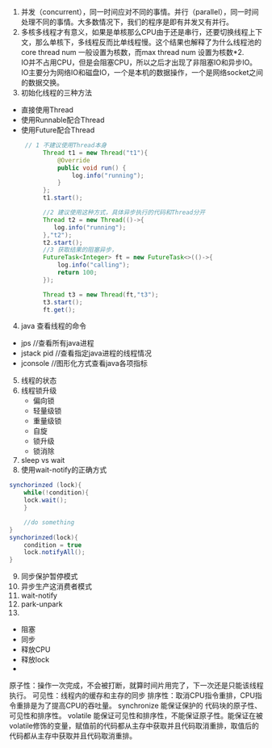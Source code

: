 1. 并发（concurrent），同一时间应对不同的事情。并行（parallel），同一时间处理不同的事情。大多数情况下，我们的程序是即有并发又有并行。
2. 多核多线程才有意义，如果是单核那么CPU由于还是串行，还要切换线程上下文，那么单核下，多线程反而比单线程慢。这个结果也解释了为什么线程池的core thread num 一般设置为核数，而max thread num 设置为核数*2.  
IO并不占用CPU，但是会阻塞CPU，所以之后才出现了非阻塞IO和异步IO。IO主要分为网络IO和磁盘IO，一个是本机的数据操作，一个是网络socket之间的数据交换。
3. 初始化线程的三种方法
- 直接使用Thread
- 使用Runnable配合Thread
- 使用Future配合Thread
  ```java
   // 1 不建议使用Thread本身
        Thread t1 = new Thread("t1"){
            @Override
            public void run() {
                log.info("running");
            }
        };
        t1.start();

        //2 建议使用这种方式，具体异步执行的代码和Thread分开
        Thread t2 = new Thread(()->{
           log.info("running");
        },"t2");
        t2.start();
        //3 获取结果的阻塞异步，
        FutureTask<Integer> ft = new FutureTask<>(()->{
            log.info("calling");
            return 100;
        });

        Thread t3 = new Thread(ft,"t3");
        t3.start();
        ft.get();
  ```
4. java 查看线程的命令
  - jps //查看所有java进程
  - jstack pid //查看指定java进程的线程情况
  - jconsole  //图形化方式查看java各项指标
5. 线程的状态
6. 线程锁升级
   - 偏向锁
   - 轻量级锁
   - 重量级锁
   - 自旋
   - 锁升级
   - 锁消除
7. sleep vs wait 
8. 使用wait-notify的正确方式
```java
synchorinzed (lock){
    while(!condition){
    lock.wait();
    }

    //do something
}
synchorinzed(lock){
    condition = true
    lock.notifyAll();
}
```
9. 同步保护暂停模式
10. 异步生产这消费者模式
11. wait-notify
12. park-unpark
13. 



- 阻塞
- 同步
- 释放CPU
- 释放lock
- 

原子性：操作一次完成，不会被打断，就算时间片用完了，下一次还是只能该线程执行。
可见性：线程内的缓存和主存的同步
排序性：取消CPU指令重排，CPU指令重排是为了提高CPU的吞吐量。
synchronize 能保证保护的 代码块的原子性、可见性和排序性。
volatile 能保证可见性和排序性，不能保证原子性。能保证在被volatile修饰的变量，赋值前的代码都从主存中获取并且代码取消重排，取值后的代码都从主存中获取并且代码取消重排。









